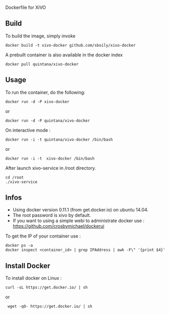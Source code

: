 Dockerfile for XiVO

## Build

To build the image, simply invoke

    docker build -t xivo-docker github.com/sboily/xivo-docker

A prebuilt container is also available in the docker index

    docker pull quintana/xivo-docker
  
## Usage

To run the container, do the following:

    docker run -d -P xivo-docker

or

    docker run -d -P quintana/xivo-docker
    
On interactive mode :

    docker run -i -t quintana/xivo-docker /bin/bash

or

    docker run -i -t  xivo-docker /bin/bash

After launch xivo-service in /root directory.

    cd /root
    ./xivo-service

## Infos

- Using docker version 0.11.1 (from get.docker.io) on ubuntu 14.04.
- The root password is xivo by default.
- If you want to using a simple webi to administrate docker use : https://github.com/crosbymichael/dockerui

To get the IP of your container use :

    docker ps -a
    docker inspect <container_id> | grep IPAddress | awk -F\" '{print $4}'

## Install Docker

To install docker on Linux :

    curl -sL https://get.docker.io/ | sh
 
 or
 
     wget -qO- https://get.docker.io/ | sh
